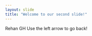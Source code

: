 ```yaml
---
layout: slide
title: "Welcome to our second slide!"
---
```

Rehan GH
Use the left arrow to go back!
